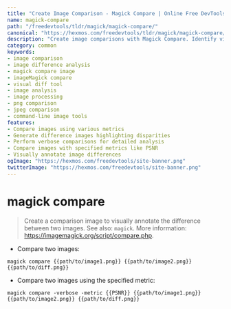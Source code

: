 ```yaml
---
title: "Create Image Comparison - Magick Compare | Online Free DevTools by Hexmos"
name: magick-compare
path: "/freedevtools/tldr/magick/magick-compare/"
canonical: "https://hexmos.com/freedevtools/tldr/magick/magick-compare/"
description: "Create image comparisons with Magick Compare. Identify visual differences between images and generate difference images. Free online tool, no registration required."
category: common
keywords:
- image comparison
- image difference analysis
- magick compare image
- imageMagick compare
- visual diff tool
- image analysis
- image processing
- png comparison
- jpeg comparison
- command-line image tools
features:
- Compare images using various metrics
- Generate difference images highlighting disparities
- Perform verbose comparisons for detailed analysis
- Compare images with specified metrics like PSNR
- Visually annotate image differences
ogImage: "https://hexmos.com/freedevtools/site-banner.png"
twitterImage: "https://hexmos.com/freedevtools/site-banner.png"
---
```


# magick compare

> Create a comparison image to visually annotate the difference between two images.
> See also: `magick`.
> More information: <https://imagemagick.org/script/compare.php>.

- Compare two images:

`magick compare {{path/to/image1.png}} {{path/to/image2.png}} {{path/to/diff.png}}`

- Compare two images using the specified metric:

`magick compare -verbose -metric {{PSNR}} {{path/to/image1.png}} {{path/to/image2.png}} {{path/to/diff.png}}`
